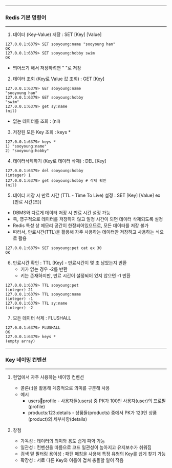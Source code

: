 -----
### Redis 기본 명령어
-----
1. 데이터 (Key-Value) 저장 : SET [Key] [Value]
```shell
127.0.0.1:6379> SET sooyoung:name "sooyoung han"
OK
127.0.0.1:6379> SET sooyoung:hobby swim
OK
```
   - 띄어쓰기 해서 저장하려면 " "로 저장

2. 데이터 조회 (Key로 Value 값 조회) : GET [Key]
```shell
127.0.0.1:6379> GET sooyoung:name
"sooyoung han"
127.0.0.1:6379> GET sooyoung:hobby
"swim"
127.0.0.1:6379> get sy:name
(nil)
```
   - 없는 데이터를 조회 : (nil)

3. 저장된 모든 Key 조회 : keys *
```shell
127.0.0.1:6379> keys *
1) "sooyoung:name"
2) "sooyoung:hobby"
```

4. 데이터삭제하기 (Key로 데이터 삭제) : DEL [Key]
```shell
127.0.0.1:6379> del sooyoung:hobby 
(integer) 1
127.0.0.1:6379> get sooyoung:hobby # 삭제 확인
(nil)
```

5. 데이터 저장 시 만료 시간 (TTL - Time To Live) 설정 : SET [Key] [Value] ex [만료 시간(초)]
  - DBMS와 다르게 데이터 저장 시 만료 시간 설정 가능
  - 즉, 영구적으로 데이터를 저장하지 않고 일정 시간이 되면 데이터 삭제되도록 설정
  - Redis 특성 상 메모리 공간이 한정되어있으므로, 모든 데이터를 저장 불가
  - 따라서, 만료시간(TTL)을 활용해 자주 사용하는 데이터만 저장하고 사용하는 식으로 활용
```shell
127.0.0.1:6379> SET sooyoung:pet cat ex 30
OK
```

6. 만료시간 확인 : TTL [Key] - 만료시간이 몇 초 남았는지 반환
   - 키가 없는 경우 -2를 반환
   - 키는 존재하지만, 만료 시간이 설정되어 있지 않으면 -1 반환
```shell
127.0.0.1:6379> TTL sooyoung:pet
(integer) 21
127.0.0.1:6379> TTL sooyoung:name
(integer) -1
127.0.0.1:6379> TTL sy:name
(integer) -2
```

7. 모든 데이터 삭제 : FLUSHALL
```shell
127.0.0.1:6379> FLUSHALL
OK
127.0.0.1:6379> keys *
(empty array)
```

-----
### Key 네이밍 컨벤션
-----
1. 현업에서 자주 사용하는 네이밍 컨벤션
   - 콜론(:)을 활용해 계층적으로 의미를 구분해 사용
   - 예시
     + users:100:profile - 사용자들(users) 중 PK가 100인 사용자(user)의 프로필(profile)
     + products:123:details - 상품들(products) 중에서 PK가 123인 상품(product)의 세부사항(details)

2. 장점
   - 가독성 : 데이터의 의미와 용도 쉽게 파악 가능
   - 일관성 : 컨벤션을 따름으로 코드 일관성이 높아지고 유지보수가 쉬워짐
   - 검색 밑 필터링 용이성 : 패턴 매칭을 사용해 특정 유형의 Key를 쉽게 찾기 가능
   - 확장성 : 서로 다른 Key와 이름이 겹쳐 충돌할 일이 적음
